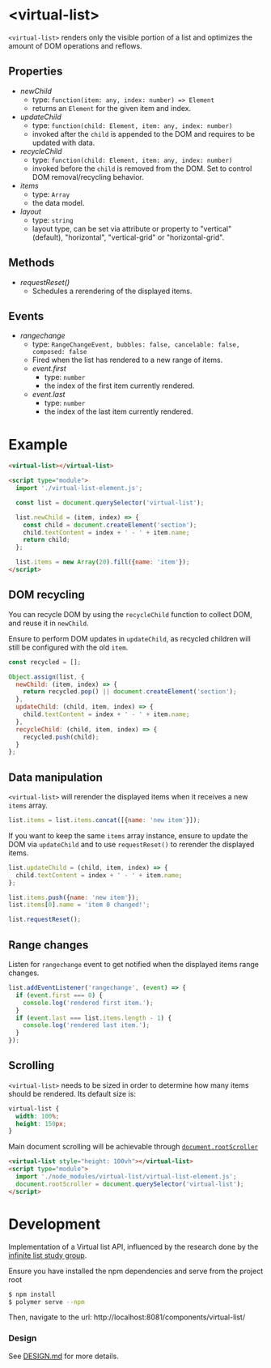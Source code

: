 # &lt;virtual-list&gt;

`<virtual-list>` renders only the visible portion of a list and optimizes the amount of DOM operations and reflows.

## Properties

- _newChild_
  - type: `function(item: any, index: number) => Element`
  - returns an `Element` for the given item and index.
- _updateChild_
  - type: `function(child: Element, item: any, index: number)`
  - invoked after the `child` is appended to the DOM and requires to be updated with data.
- _recycleChild_
  - type: `function(child: Element, item: any, index: number)`
  - invoked before the `child` is removed from the DOM. Set to control DOM removal/recycling behavior.
- _items_
  - type: `Array`
  - the data model.
- _layout_ 
  - type: `string`
  - layout type, can be set via attribute or property to "vertical" (default), "horizontal", "vertical-grid" or "horizontal-grid".


## Methods

- _requestReset()_
  - Schedules a rerendering of the displayed items.

## Events

- _rangechange_
  - type: `RangeChangeEvent, bubbles: false, cancelable: false, composed: false`
  - Fired when the list has rendered to a new range of items.
  - _event.first_
    - type: `number`
    - the index of the first item currently rendered.
  - _event.last_
    - type: `number`
    - the index of the last item currently rendered.

# Example

```html
<virtual-list></virtual-list>

<script type="module">
  import './virtual-list-element.js';

  const list = document.querySelector('virtual-list');

  list.newChild = (item, index) => {
    const child = document.createElement('section');
    child.textContent = index + ' - ' + item.name;
    return child;
  };

  list.items = new Array(20).fill({name: 'item'});
</script>
```

## DOM recycling

You can recycle DOM by using the `recycleChild` function to collect DOM, and reuse it in `newChild`.

Ensure to perform DOM updates in `updateChild`, as recycled children will still be configured with the old `item`.

```js
const recycled = [];

Object.assign(list, {
  newChild: (item, index) => {
    return recycled.pop() || document.createElement('section');
  },
  updateChild: (child, item, index) => {
    child.textContent = index + ' - ' + item.name;
  },
  recycleChild: (child, item, index) => {
    recycled.push(child);
  }
};
```

## Data manipulation

`<virtual-list>` will rerender the displayed items when it receives a new `items` array.
```js
list.items = list.items.concat([{name: 'new item'}]);
```

If you want to keep the same `items` array instance, ensure to update the DOM via `updateChild` and to use `requestReset()` to rerender the displayed items.

```js
list.updateChild = (child, item, index) => {
  child.textContent = index + ' - ' + item.name;
};

list.items.push({name: 'new item'});
list.items[0].name = 'item 0 changed!';

list.requestReset();
```

## Range changes

Listen for `rangechange` event to get notified when the displayed items range changes.
```js
list.addEventListener('rangechange', (event) => {
  if (event.first === 0) {
    console.log('rendered first item.');
  }
  if (event.last === list.items.length - 1) {
    console.log('rendered last item.');
  }
});
```

## Scrolling

`<virtual-list>` needs to be sized in order to determine how many items should be rendered. Its default size is:
```css
virtual-list {
  width: 100%;
  height: 150px;
}
```

Main document scrolling will be achievable through [`document.rootScroller`](https://www.chromestatus.com/feature/4533350404456448)
```html
<virtual-list style="height: 100vh"></virtual-list>
<script type="module">
  import './node_modules/virtual-list/virtual-list-element.js';
  document.rootScroller = document.querySelector('virtual-list');
</script>
```

# Development

Implementation of a Virtual list API, influenced by the research done by the [infinite list study group](https://github.com/domenic/infinite-list-study-group).

Ensure you have installed the npm dependencies and serve from the project root
```sh
$ npm install
$ polymer serve --npm
```
Then, navigate to the url: http://localhost:8081/components/virtual-list/

### Design

See [DESIGN.md](./DESIGN.md) for more details.
